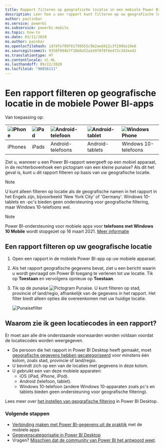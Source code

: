 ```yaml
---
title: Rapport filteren op geografische locatie in een mobiele Power BI-app
description: Leer hoe u een rapport kunt filteren op uw geografische locatie in de mobiele Microsoft Power BI-apps, als de rapporteigenaar geografische tags heeft ingesteld.
author: paulinbar
ms.service: powerbi
ms.subservice: powerbi-mobile
ms.topic: how-to
ms.date: 03/11/2020
ms.author: painbar
ms.openlocfilehash: 1d7dfe799f81799555c9b2aed412c3f2995e19e6
ms.sourcegitcommit: 9350f994b7f18b0a52a2e9f8f8f8e472c342ea42
ms.translationtype: HT
ms.contentlocale: nl-NL
ms.lasthandoff: 09/22/2020
ms.locfileid: "90856111"
---
```

# <a name="filter-a-report-by-geographic-location-in-the-power-bi-mobile-apps"></a>Een rapport filteren op geografische locatie in de mobiele Power BI-apps
Van toepassing op:

| ![iPhone](./media/mobile-apps-geographic-filtering/iphone-logo-50-px.png) | ![iPad](./media/mobile-apps-geographic-filtering/ipad-logo-50-px.png) | ![Android-telefoon](./media/mobile-apps-geographic-filtering/android-phone-logo-50-px.png) | ![Android-tablet](./media/mobile-apps-view-dashboard/android-tablet-logo-50-px.png) | ![Windows Phone](./media/mobile-apps-geographic-filtering/win-10-logo-50-px.png) |
|:--- |:--- |:--- |:--- |:--- |
| iPhones |iPads |Android-telefoons |Android-tablets |Windows 10-telefoons |

Ziet u, wanneer u een Power BI-rapport weergeeft op een mobiel apparaat, in de rechterbovenhoek een pictogram van een kleine punaise? Als dit het geval is, kunt u dit rapport filteren op basis van uw geografische locatie.

> [!NOTE]
> U kunt alleen filteren op locatie als de geografische namen in het rapport in het Engels zijn, bijvoorbeeld 'New York City' of 'Germany'. Windows 10-tablets en -pc's bieden geen ondersteuning voor geografische filtering, maar Windows 10-telefoons wel.

>[!NOTE]
>Power BI-ondersteuning voor mobiele apps voor **telefoons met Windows 10 Mobile** wordt stopgezet op 16 maart 2021. [Meer informatie](/legal/powerbi/powerbi-mobile/power-bi-mobile-app-end-of-support-for-windows-phones)

## <a name="filter-your-report-by-your-geographic-location"></a>Een rapport filteren op uw geografische locatie
1. Open een rapport in de mobiele Power BI-app op uw mobiele apparaat.
2. Als het rapport geografische gegevens bevat, ziet u een bericht waarin u wordt gevraagd om Power BI toegang te verlenen tot uw locatie. Tik op **Toestaan** en vervolgens opnieuw op **Toestaan**.
3. Tik op de punaise ![Pictogram Punaise](./media/mobile-apps-geographic-filtering/power-bi-mobile-geo-icon.png). U kunt filteren op stad, provincie of land/regio, afhankelijk van de gegevens in het rapport. Het filter biedt alleen opties die overeenkomen met uw huidige locatie.
   
    ![Punaisefilter](./media/mobile-apps-geographic-filtering/power-bi-mobile-geo-map-set-filter.png)

## <a name="why-dont-i-see-location-tags-on-a-report"></a>Waarom zie ik geen locatiecodes in een rapport?
Er moet aan alle drie onderstaande voorwaarden worden voldaan voordat de locatiecodes worden weergegeven. 

* De persoon die het rapport in Power BI Desktop heeft gemaakt, moet [geografische gegevens hebben gecategoriseerd](../../transform-model/desktop-mobile-geofiltering.md) voor minstens één kolom, zoals stad, provincie of land/regio.
* U bevindt zich op een van de locaties met gegevens in deze kolom.
* U gebruikt een van deze mobiele apparaten:
  * iOS (iPad, iPhone, iPod).
  * Android (telefoon, tablet).
  * Windows 10-telefoon (andere Windows 10-apparaten zoals pc's en tablets bieden geen ondersteuning voor geografische filtering).

Lees meer over [het instellen van geografische filtering](../../transform-model/desktop-mobile-geofiltering.md) in Power BI Desktop.

### <a name="next-steps"></a>Volgende stappen
* [Verbinding maken met Power BI-gegevens uit de praktijk](mobile-apps-data-in-real-world-context.md) met de mobiele apps
* [Gegevenscategorisatie in Power BI Desktop](../../transform-model/desktop-data-categorization.md) 
* Vragen? [Misschien dat de community van Power BI het antwoord weet](https://community.powerbi.com/).